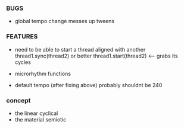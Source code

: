 ### BUGS

- global tempo change messes up tweens


### FEATURES

- need to be able to start a thread aligned with another
    thread1.sync(thread2)
    or better
    thread1.start(thread2)  <-- grabs its cycles

- microrhythm functions

- default tempo (after fixing above) probably shouldnt be 240


### concept

- the linear cyclical
- the material semiotic
